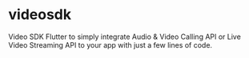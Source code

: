 # videosdk
Video SDK Flutter to simply integrate Audio &amp; Video Calling API or Live Video Streaming API to your app with just a few lines of code.
